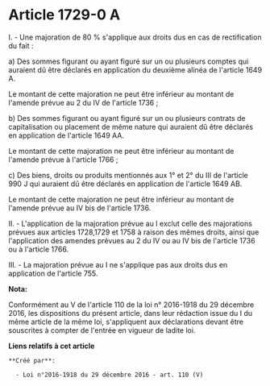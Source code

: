 # Article 1729-0 A

I. - Une majoration de 80 % s'applique aux droits dus en cas de rectification du fait : 

a) Des sommes figurant ou ayant figuré sur un ou plusieurs comptes qui  auraient dû être déclarés en application du deuxième
alinéa de l'article  1649 A. 

Le montant de cette majoration ne peut être inférieur au montant de l'amende prévue au 2 du IV de l'article 1736 ; 

b) Des sommes figurant ou ayant figuré sur un ou plusieurs contrats de  capitalisation ou placement de même nature qui
auraient dû être déclarés  en application de l'article 1649 AA. 

Le montant de cette majoration ne peut être inférieur au montant de l'amende prévue à l'article 1766 ; 

c) Des biens, droits ou produits mentionnés aux 1° et 2° du III de  l'article 990 J qui auraient dû être déclarés en
application de  l'article 1649 AB. 

Le montant de cette majoration ne peut être inférieur au montant de l'amende prévue au IV bis de l'article 1736. 

II. - L'application de la majoration prévue au I exclut celle des  majorations prévues aux articles 1728,1729 et 1758 à
raison des mêmes  droits, ainsi que l'application des amendes prévues au 2 du IV ou au IV  bis de l'article 1736 ou à
l'article 1766. 

III. - La majoration prévue au I ne s'applique pas aux droits dus en application de l'article 755.

**Nota:**

Conformément au V de l'article 110 de la loi n° 2016-1918 du 29 décembre 2016, les dispositions du présent article, dans leur
rédaction issue du I du même article de la même loi, s'appliquent aux déclarations devant être souscrites à compter de
l'entrée en vigueur de ladite loi.

**Liens relatifs à cet article**

	**Créé par**:

	  - Loi n°2016-1918 du 29 décembre 2016 - art. 110 (V)
